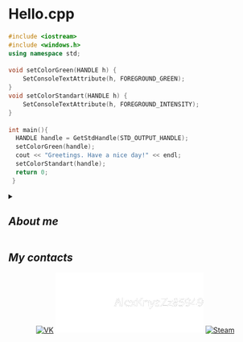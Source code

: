 # Hello.cpp
```cpp
#include <iostream>
#include <windows.h>
using namespace std;

void setColorGreen(HANDLE h) {
    SetConsoleTextAttribute(h, FOREGROUND_GREEN);
}
void setColorStandart(HANDLE h) {
    SetConsoleTextAttribute(h, FOREGROUND_INTENSITY);
}

int main(){
  HANDLE handle = GetStdHandle(STD_OUTPUT_HANDLE);
  setColorGreen(handle);
  cout << "Greetings. Have a nice day!" << endl;
  setColorStandart(handle);
  return 0;
 }
```

<details><summary><i><h2>About me</h2></i></summary>
<li>I am a student from Russia, studying at the Department of Corporate Information Systems Development</li>
<li>Like to play games and develop them</li>
</details>
    
## _My contacts_
<div align="center"><p>
    <a href="https://vk.com/korolandshutforever"><img src="https://ia.wampi.ru/2022/06/10/QEvZrVy0.png" alt="VK"></a>
    <a href="https://discord.com/"><img src="https://github.com/AlexKnyaZz/AlexKnyaZz/blob/main/forContacts/Discord-Logo-White.png?raw=true" alt="Discord"></a>
    <a href="https://steamcommunity.com/id/AlexKnyaZz/"><img src="https://ie.wampi.ru/2022/06/10/toppng.com-steam-logo-png-transparent-894x894.png" alt="Steam"></a>
</p></div>

<!--
**AlexKnyaZz/AlexKnyaZz** is a ✨ _special_ ✨ repository because its `README.md` (this file) appears on your GitHub profile.

Here are some ideas to get you started:

- 🔭 I’m currently working on ...
- 🌱 I’m currently learning ...
- 👯 I’m looking to collaborate on ...
- 🤔 I’m looking for help with ...
- 💬 Ask me about ...
- 📫 How to reach me: ...
- 😄 Pronouns: ...
- ⚡ Fun fact: ...
-->
